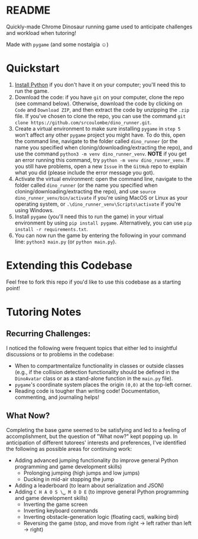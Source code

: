# README
Quickly-made Chrome Dinosaur running game used to anticipate challenges and workload when tutoring!

Made with `pygame` (and some nostalgia :relaxed:)

# Quickstart
1. [Install Python](https://www.python.org/downloads/) if you don't have it on your computer; you'll need this to run the game.
2. Download the code: if you have `git` on your computer, clone the repo (see command below). Otherwise, download the code by clicking on `Code` and `Download ZIP`, and then extract the code by unzipping the `.zip` file. If you've chosen to clone the repo, you can use the command `git clone https://github.com/srcoulombe/dino_runner.git`.
3. Create a virtual environment to make sure installing `pygame` in `step 5` won't affect any other `pygame` project you might have. To do this, open the command line, navigate to the folder called `dino_runner` (or the name you specified when cloning/downloading/extracting the repo), and use the command `python3 -m venv dino_runner_venv`. 
**NOTE** if you get an error running this command, try `python -m venv dino_runner_venv`. If you still have problems, open a new `Issue` in the `GitHub` repo to explain what you did (please include the error message you got).
4. Activate the virtual environment: open the command line, navigate to the folder called `dino_runner` (or the name you specified when cloning/downloading/extracting the repo), and use `source dino_runner_venv/bin/activate` if you're using MacOS or Linux as your operating system, or `.\dino_runner_venv\Scripts\activate` if you're using Windows.
5. Install `pygame` (you'll need this to run the game) in your virtual environment by using `pip install pygame`. Alternatively, you can use `pip install -r requirements.txt`.
6. You can now run the game by entering the following in your command line: `python3 main.py` (or `python main.py`).

# Extending this Codebase
Feel free to fork this repo if you'd like to use this codebase as a starting point!

# Tutoring Notes
## Recurring Challenges:
I noticed the following were frequent topics that either led to insightful discussions or to problems in the codebase:

- When to compartmentalize functionality in classes or outside classes
  (e.g., if the collision detection functionality should be defined in the `DinoAvatar`
  class or as a stand-alone function in the `main.py` file).
- `pygame`'s coordinate system places the origin `(0,0)` at the top-left corner.
- Reading code is tougher than writing code! Documentation, commenting, and journaling helps!

## What Now?
Completing the base game seemed to be satisfying and led to a feeling of accomplishment, 
but the question of "What now?" kept popping up. In anticipation of different tutorees' 
interests and preferences, I've identified the following as possible areas for continuing
work:

- Adding advanced jumping functionality (to improve general Python programming and game development skills)
  - Prolonging jumping (high jumps and low jumps)
  - Ducking in mid-air stopping the jump
- Adding a leaderboard (to learn about serialization and JSON)
- Adding `C H A O S \␣ M O D E` (to improve general Python programming and game development skills)
  - Inverting the game screen
  - Inverting keyboard commands
  - Inverting obstacle-generation logic (floating cacti, walking bird)
  - Reversing the game (stop, and move from right -> left rather than left -> right)
